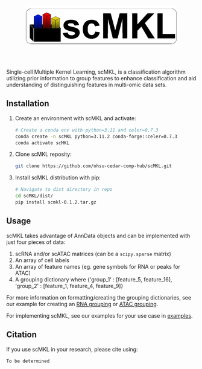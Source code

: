<h1 align="center">
<img src="scMKL_logo.png" alt="drawing" width="400"/>
</h1><br>

Single-cell Multiple Kernel Learning, scMKL, is a classification algorithm utilizing prior information to group features to enhance classification and aid understanding of distinguishing features in multi-omic data sets.


## Installation
1) Create an environment with scMKL and activate:
    ```bash
    # Create a conda env with python=3.11 and celer=0.7.3
    conda create -n scMKL python=3.11.2 conda-forge::celer=0.7.3
    conda activate scMKL
    ```
2) Clone scMKL reposity:
    ```bash
    git clone https://github.com/ohsu-cedar-comp-hub/scMKL.git
    ```
3) Install scMKL distribution with pip:
    ```bash
    # Navigate to dist directory in repo
    cd scMKL/dist/
    pip install scmkl-0.1.2.tar.gz
    ```

## Usage
scMKL takes advantage of AnnData objects and can be implemented with just four pieces of data:
1) scRNA and/or scATAC matrices (can be a `scipy.sparse` matrix)
2) An array of cell labels
3) An array of feature names (eg. gene symbols for RNA or peaks for ATAC)
4) A grouping dictionary where {'group_1' : [feature_5, feature_16], 'group_2' : [feature_1, feature_4, feature_9]}

For more information on formatting/creating the grouping dictionaries, see our example for creating an [RNA grouping](example/getting_RNA_groupings.ipynb) or [ATAC grouping](example/getting_ATAC_groupings.ipynb).

For implementing scMKL, see our examples for your use case in [examples](./example/).


## Citation
If you use scMKL in your research, please cite using:
```
To be determined
```
